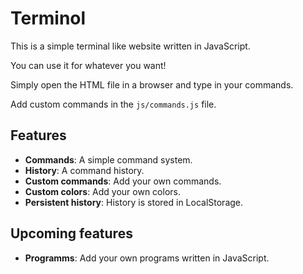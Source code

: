 # Terminol

This is a simple terminal like website written in JavaScript.

You can use it for whatever you want!

Simply open the HTML file in a browser and type in your commands.

Add custom commands in the `js/commands.js` file.

## Features

-   **Commands**: A simple command system.
-   **History**: A command history.
-   **Custom commands**: Add your own commands.
-   **Custom colors**: Add your own colors.
-   **Persistent history**: History is stored in LocalStorage.

## Upcoming features

-   **Programms**: Add your own programs written in JavaScript.
